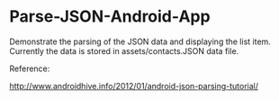 Parse-JSON-Android-App
======================

Demonstrate the parsing of the JSON data and displaying the list item. 
Currently the data is stored in assets/contacts.JSON data file.



Reference:

http://www.androidhive.info/2012/01/android-json-parsing-tutorial/
